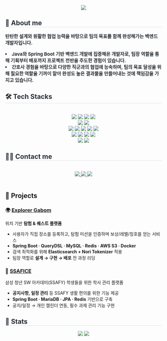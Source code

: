 <div align= "center">
    <img src="https://capsule-render.vercel.app/api?type=waving&color=c6e8ba&height=180&text=GyeongSe's%20Github&animation=fadeIn&fontColor=404040&fontSize=60" />
    </div>
    <div style="text-align: left;"> 
    <h2 style="border-bottom: 1px solid #d8dee4; color: #282d33;"> 👋 About me </h2>  
    <div style="font-weight: 700; font-size: 15px; text-align: left; color: #282d33;"> 
      <p>탄탄한 설계와 원활한 협업 능력을 바탕으로 팀의 목표를 함께 완성해가는 백엔드 개발자입니다.</p>
      <li>Java와 Spring Boot 기반 백엔드 개발에 집중해온 개발자로, 팀장 역할을 통해 기획부터 배포까지 프로젝트 전반을 주도한 경험이 있습니다.</li>
      <li>간호사 경험을 바탕으로 다양한 직군과의 협업에 능숙하며, 팀의 목표 달성을 위해 필요한 역할을 기꺼이 맡아 완성도 높은 결과물을 만들어내는 것에 책임감을 가지고 있습니다.</li>
 </div> 
    </div>
    <div style="text-align: left;">
    <h2 style="border-bottom: 1px solid #d8dee4; color: #282d33;"> 🛠️ Tech Stacks </h2> <br> 
    <div  align= "center"> <img src="https://img.shields.io/badge/Java-007396?style=for-the-badge&logo=Java&logoColor=white">
          <img src="https://img.shields.io/badge/Spring-6DB33F?style=for-the-badge&logo=Spring&logoColor=white">
          <img src="https://img.shields.io/badge/MySQL-4479A1?style=for-the-badge&logo=MySQL&logoColor=white">
          <img src="https://img.shields.io/badge/MariaDB-003545?style=for-the-badge&logo=MariaDB&logoColor=white">
          <br/><img src="https://img.shields.io/badge/MongoDB-47A248?style=for-the-badge&logo=MongoDB&logoColor=white">
          <img src="https://img.shields.io/badge/Elasticsearch-005571?style=for-the-badge&logo=Elasticsearch&logoColor=white">
          <br/><img src="https://img.shields.io/badge/Docker-2496ED?style=for-the-badge&logo=Docker&logoColor=white">
          <img src="https://img.shields.io/badge/Jenkins-D24939?style=for-the-badge&logo=Jenkins&logoColor=white">
          <img src="https://img.shields.io/badge/HTML5-E34F26?style=for-the-badge&logo=HTML5&logoColor=white">
          <img src="https://img.shields.io/badge/CSS3-1572B6?style=for-the-badge&logo=CSS3&logoColor=white">
          <img src="https://img.shields.io/badge/Javascript-F7DF1E?style=for-the-badge&logo=Javascript&logoColor=white">
          <br/><img src="https://img.shields.io/badge/React-61DAFB?style=for-the-badge&logo=React&logoColor=white">
          <img src="https://img.shields.io/badge/Vue.js-4FC08D?style=for-the-badge&logo=Vue.js&logoColor=white">
          <img src="https://img.shields.io/badge/Figma-F24E1E?style=for-the-badge&logo=Figma&logoColor=white">
          <img src="https://img.shields.io/badge/Discord-5865F2?style=for-the-badge&logo=Discord&logoColor=white">
          <br/><img src="https://img.shields.io/badge/Slack-4A154B?style=for-the-badge&logo=Slack&logoColor=white">
          <img src="https://img.shields.io/badge/Notion-000000?style=for-the-badge&logo=Notion&logoColor=white">
          </div>
    </div>
    <div style="text-align: left;">
    <h2 style="border-bottom: 1px solid #d8dee4; color: #282d33;"> 🧑‍💻 Contact me </h2> <br> 
    <div align= "center"> <a href=https://bitj-bitbox.tistory.com/> <img src="https://img.shields.io/badge/Tistory-000000?style=for-the-badge&logo=Tistory&logoColor=white&link=https://bitj-bitbox.tistory.com/"> </a>
         <a href=mailto:jay45652@gmail.com> <img src="https://img.shields.io/badge/Gmail-EA4335?style=for-the-badge&logo=Gmail&logoColor=white&link=mailto:jay45652@gmail.com"> </a>
         <a href=https://www.instagram.com/worldgyeong_1k/> <img src="https://img.shields.io/badge/Instagram-E4405F?style=for-the-badge&logo=Instagram&logoColor=white&link=https://www.instagram.com/worldgyeong_1k/"> </a>
          </div>  <br> 
    <div align= "center">  </div> 
    
## 🚀 Projects
### 🌍 [Explorer Gabom](https://github.com/username/gabom)  
위치 기반 **탐험 & 퀘스트 플랫폼**  
- 사용자가 직접 장소를 등록하고, 탐험 미션을 인증하며 보상/레벨/칭호를 얻는 서비스  
- **Spring Boot · QueryDSL · MySQL · Redis · AWS S3 · Docker**  
- 검색 최적화를 위해 **Elasticsearch + Nori Tokenizer** 적용  
- 팀장 역할로 **설계 → 구현 → 배포** 전 과정 리딩
### 🏫 [SSAFICE](https://github.com/username/ssafice)  
삼성 청년 SW 아카데미(SSAFY) 학생들을 위한 학사 관리 플랫폼  
- **공지사항, 일정 관리** 등 SSAFY 생활 편의를 위한 기능 제공  
- **Spring Boot · MariaDB · JPA · Redis** 기반으로 구축  
- 공지/일정 → 개인 캘린더 연동, 필수 과제 관리 기능 구현


</div>
  <div style="text-align: left;"> 
  <h2 style="border-bottom: 1px solid #d8dee4; color: #282d33;"> 🏅 Stats </h2> <div align= "center"> <img src="https://github-readme-stats.vercel.app/api?username=GyeongSe99&bg_color=60,d1fdff,fddb92&title_color=000000&text_color=000000"/> 
    <img src="https://github-readme-stats.vercel.app/api/top-langs/?username=GyeongSe99&layout=compact&bg_color=60,d1fdff,fddb92&title_color=000000&text_color=000000"/> 
  </div> 
</div>
  
